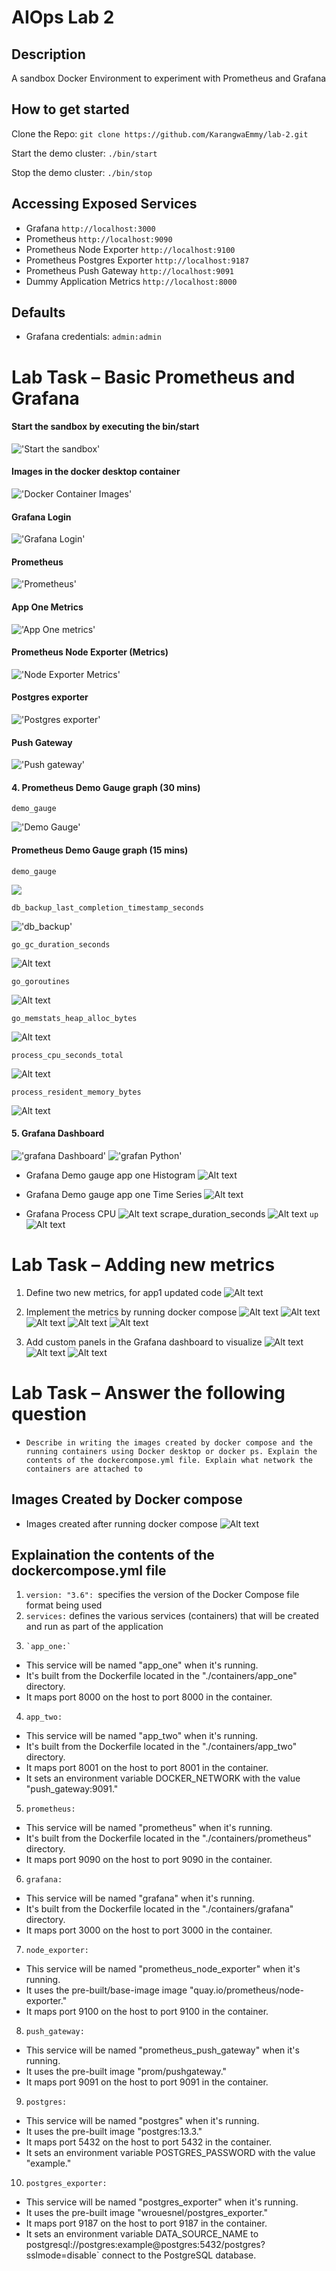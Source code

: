 # AIOps Lab 2

## Description

A sandbox Docker Environment to experiment with Prometheus and Grafana

## How to get started

Clone the Repo: `git clone https://github.com/KarangwaEmmy/lab-2.git`

Start the demo cluster: `./bin/start`

Stop the demo cluster: `./bin/stop`

## Accessing Exposed Services

- Grafana `http://localhost:3000`
- Prometheus `http://localhost:9090`
- Prometheus Node Exporter `http://localhost:9100`
- Prometheus Postgres Exporter `http://localhost:9187`
- Prometheus Push Gateway `http://localhost:9091`
- Dummy Application Metrics `http://localhost:8000`

## Defaults

- Grafana credentials: `admin:admin`

# Lab Task – Basic Prometheus and Grafana

#### Start the sandbox by executing the bin/start
!['Start the sandbox'](./screenshots/start_bin.png)

#### Images in the docker desktop container
!['Docker Container Images'](./screenshots/docker.png)

#### Grafana Login
!['Grafana Login'](./screenshots/grafana%20login.png)

#### Prometheus 
!['Prometheus'](./screenshots/prometheus.png)

#### App One Metrics
!['App One metrics'](./screenshots/app_one%20Metrics.png)

#### Prometheus Node Exporter (Metrics)
!['Node Exporter Metrics'](./screenshots/Node_exporter_metrics.png)

#### Postgres exporter
!['Postgres exporter'](./screenshots/postgres_exporter_metrics.png)

#### Push Gateway
!['Push gateway'](./screenshots/push_gateway.png)



#### 4. Prometheus Demo Gauge graph (30 mins)
    demo_gauge
!['Demo Gauge'](./screenshots/prometheus_demo_gauge.png)

#### Prometheus Demo Gauge graph (15 mins)
    demo_gauge
![](./screenshots/prometheus_demo_gauge_15.png)

    db_backup_last_completion_timestamp_seconds
!['db_backup'](./screenshots/prom_db_backup.png)

    go_gc_duration_seconds
![Alt text](./screenshots/go_gc_duration_seconds.png)

    go_goroutines
![Alt text](./screenshots/prom_go_routine.png)

    go_memstats_heap_alloc_bytes
![Alt text](./screenshots/go_memstats_heap_alloc_bytes.png)

    process_cpu_seconds_total
![Alt text](./screenshots/prom_cpu.png)

    process_resident_memory_bytes
![Alt text](./screenshots/prom_memory.png)

#### 5. Grafana Dashboard
!['grafana Dashboard'](./screenshots/grafana_dashboard.png)
!['grafan Python'](./screenshots/Grafana_Python.png)

- Grafana Demo gauge app one Histogram
![Alt text](./screenshots/grafana_demo_gauge.png)

- Grafana Demo gauge app one Time Series
![Alt text](./screenshots/Grafana_demo_time_series.png)

- Grafana Process CPU
![Alt text](./screenshots/Grafana_process_cpu.png)
   scrape_duration_seconds
![Alt text](./screenshots/grafana_push_gateway.png)
`up`
![Alt text](./screenshots/grafana_up.png)

# Lab Task – Adding new metrics
1. Define two new metrics, for app1 updated code
![Alt text](./screenshots/updated_code.png)

2. Implement the metrics by running docker compose
![Alt text](./screenshots/docker_compose.png)
![Alt text](./screenshots/new_metrics.png)
![Alt text](./screenshots/histogram_bucket.png)
![Alt text](./screenshots/app_one_random_histogram_0_to_1_sum.png)
![Alt text](./screenshots/app_one_random_histogram_0_to_0_6_bucket.png)

3. Add custom panels in the Grafana dashboard to visualize
![Alt text](./screenshots/dashboard_1.png)
![Alt text](./screenshots/app_one_gauge_0_to_1.png)
![Alt text](./screenshots/app_one_gauge_0_to_0_6.png)



# Lab Task – Answer the following question
-  `Describe in writing the images created by docker compose and the running containers using Docker desktop or docker ps. Explain the contents of the dockercompose.yml file. Explain what network the containers are attached to`
## Images Created by Docker compose
- Images created after running docker compose
![Alt text](./screenshots/image.png)

## Explaination the contents of the dockercompose.yml file

1.  `version: "3.6":
`specifies the version of the Docker Compose file format being used
2. `services:` defines the various services (containers) that will be created and run as part of the application
3.     `app_one:`
- This service will be named "app_one" when it's running.
- It's built from the Dockerfile located in the "./containers/app_one" directory.
- It maps port 8000 on the host to port 8000 in the container.

4. `app_two:`
- This service will be named "app_two" when it's running.
- It's built from the Dockerfile located in the "./containers/app_two" directory.
- It maps port 8001 on the host to port 8001 in the container.
- It sets an environment variable DOCKER_NETWORK with the value "push_gateway:9091."

5. `prometheus:`
- This service will be named "prometheus" when it's running.
- It's built from the Dockerfile located in the "./containers/prometheus" directory.
- It maps port 9090 on the host to port 9090 in the container.

6. `grafana:`
- This service will be named "grafana" when it's running.
- It's built from the Dockerfile located in the "./containers/grafana" directory.
- It maps port 3000 on the host to port 3000 in the container.

7. `node_exporter:`
- This service will be named "prometheus_node_exporter" when it's running.
- It uses the pre-built/base-image image "quay.io/prometheus/node-exporter."
- It maps port 9100 on the host to port 9100 in the container.

8. `push_gateway:`
- This service will be named "prometheus_push_gateway" when it's running.
- It uses the pre-built image "prom/pushgateway."
- It maps port 9091 on the host to port 9091 in the container.

9.  `postgres:`
- This service will be named "postgres" when it's running.
- It uses the pre-built image "postgres:13.3."
- It maps port 5432 on the host to port 5432 in the container.
- It sets an environment variable POSTGRES_PASSWORD with the value "example."

10. `postgres_exporter:`
- This service will be named "postgres_exporter" when it's running.
- It uses the pre-built image "wrouesnel/postgres_exporter."
- It maps port 9187 on the host to port 9187 in the container.
- It sets an environment variable DATA_SOURCE_NAME to postgresql://postgres:example@postgres:5432/postgres?sslmode=disable` connect to the PostgreSQL database.